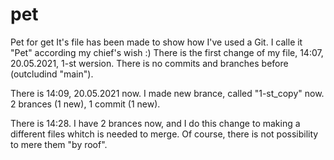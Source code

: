 # pet
Pet for get
It's file has been made to show how I've used a Git.
I calle it "Pet" according my chief's wish :)
There is the first change of my file,
14:07, 20.05.2021,
1-st wersion.
There is no commits and branches before (outcludind "main").

There is 14:09, 20.05.2021 now.
I made new brance, called "1-st_copy" now.
2 brances (1 new),
1 commit (1 new).

There is 14:28.
I have 2 brances now, and I do this change to making a different files whitch
is needed to merge. Of course, there is not possibility to mere them "by roof".
